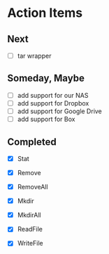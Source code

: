 
# Action Items

## Next

+ [ ] tar wrapper

## Someday, Maybe

+ [ ] add support for our NAS
+ [ ] add support for Dropbox
+ [ ] add support for Google Drive
+ [ ] add support for Box

## Completed

+ [x] Stat
+ [x] Remove
+ [x] RemoveAll
+ [x] Mkdir
+ [x] MkdirAll
+ [x] ReadFile
+ [x] WriteFile



